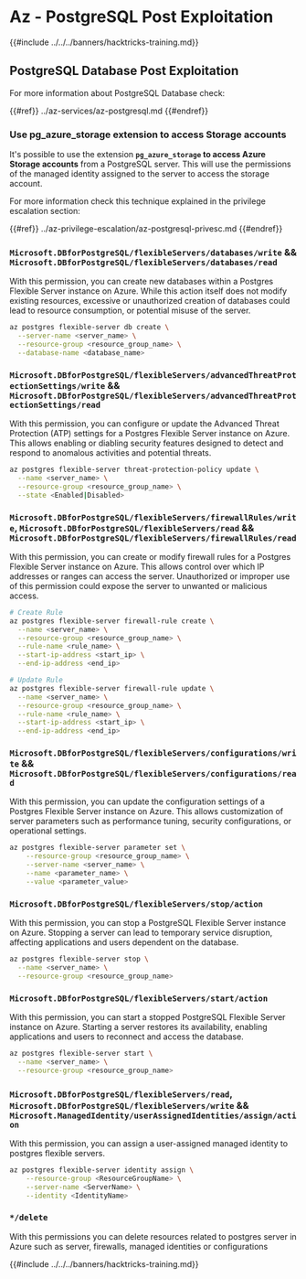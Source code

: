 # Az - PostgreSQL Post Exploitation

{{#include ../../../banners/hacktricks-training.md}}

## PostgreSQL Database Post Exploitation
For more information about PostgreSQL Database check:

{{#ref}}
../az-services/az-postgresql.md
{{#endref}}

### Use pg_azure_storage extension to access Storage accounts

It's possible to use the extension **`pg_azure_storage` to access Azure Storage accounts** from a PostgreSQL server. This will use the permissions of the managed identity assigned to the server to access the storage account.

For more information check this technique explained in the privilege escalation section:

{{#ref}}
../az-privilege-escalation/az-postgresql-privesc.md
{{#endref}}

### `Microsoft.DBforPostgreSQL/flexibleServers/databases/write` && `Microsoft.DBforPostgreSQL/flexibleServers/databases/read`

With this permission, you can create new databases within a Postgres Flexible Server instance on Azure. While this action itself does not modify existing resources, excessive or unauthorized creation of databases could lead to resource consumption, or potential misuse of the server.

```bash
az postgres flexible-server db create \
  --server-name <server_name> \
  --resource-group <resource_group_name> \
  --database-name <database_name>
```


### `Microsoft.DBforPostgreSQL/flexibleServers/advancedThreatProtectionSettings/write` && `Microsoft.DBforPostgreSQL/flexibleServers/advancedThreatProtectionSettings/read`

With this permission, you can configure or update the Advanced Threat Protection (ATP) settings for a Postgres Flexible Server instance on Azure. This allows enabling or diabling security features designed to detect and respond to anomalous activities and potential threats.

```bash
az postgres flexible-server threat-protection-policy update \
  --name <server_name> \
  --resource-group <resource_group_name> \
  --state <Enabled|Disabled>
```

### `Microsoft.DBforPostgreSQL/flexibleServers/firewallRules/write`, `Microsoft.DBforPostgreSQL/flexibleServers/read` && `Microsoft.DBforPostgreSQL/flexibleServers/firewallRules/read`

With this permission, you can create or modify firewall rules for a Postgres Flexible Server instance on Azure. This allows control over which IP addresses or ranges can access the server. Unauthorized or improper use of this permission could expose the server to unwanted or malicious access.

```bash
# Create Rule
az postgres flexible-server firewall-rule create \
  --name <server_name> \
  --resource-group <resource_group_name> \
  --rule-name <rule_name> \
  --start-ip-address <start_ip> \
  --end-ip-address <end_ip>

# Update Rule
az postgres flexible-server firewall-rule update \
  --name <server_name> \
  --resource-group <resource_group_name> \
  --rule-name <rule_name> \
  --start-ip-address <start_ip> \
  --end-ip-address <end_ip>
```

### `Microsoft.DBforPostgreSQL/flexibleServers/configurations/write` && `Microsoft.DBforPostgreSQL/flexibleServers/configurations/read`

With this permission, you can update the configuration settings of a Postgres Flexible Server instance on Azure. This allows customization of server parameters such as performance tuning, security configurations, or operational settings.

```bash
az postgres flexible-server parameter set \
    --resource-group <resource_group_name> \
    --server-name <server_name> \
    --name <parameter_name> \
    --value <parameter_value>
```

### `Microsoft.DBforPostgreSQL/flexibleServers/stop/action`

With this permission, you can stop a PostgreSQL Flexible Server instance on Azure. Stopping a server can lead to temporary service disruption, affecting applications and users dependent on the database.

```bash
az postgres flexible-server stop \
  --name <server_name> \
  --resource-group <resource_group_name>
  ```

### `Microsoft.DBforPostgreSQL/flexibleServers/start/action`
With this permission, you can start a stopped PostgreSQL Flexible Server instance on Azure. Starting a server restores its availability, enabling applications and users to reconnect and access the database.

```bash
az postgres flexible-server start \
  --name <server_name> \
  --resource-group <resource_group_name>
```

### `Microsoft.DBforPostgreSQL/flexibleServers/read`, `Microsoft.DBforPostgreSQL/flexibleServers/write` && `Microsoft.ManagedIdentity/userAssignedIdentities/assign/action`

With this permission, you can assign a user-assigned managed identity to postgres flexible servers.

```bash
az postgres flexible-server identity assign \
    --resource-group <ResourceGroupName> \
    --server-name <ServerName> \
    --identity <IdentityName>
```

### `*/delete`
With this permissions you can delete resources related to postgres server in Azure such as server, firewalls, managed identities or configurations


{{#include ../../../banners/hacktricks-training.md}}

